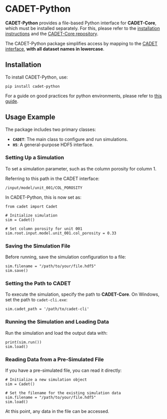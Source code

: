 # CADET-Python

**CADET-Python** provides a file-based Python interface for **CADET-Core**, which must be installed separately. For this, please refer to the [installation instructions](https://cadet.github.io/master/getting_started/installation.html) and the [CADET-Core repository](https://github.com/cadet/CADET-Core).

The CADET-Python package simplifies access by mapping to the [CADET interface](https://cadet.github.io/master/interface/index.html#), **with all dataset names in lowercase**.

## Installation

To install CADET-Python, use:

```
pip install cadet-python
```

For a guide on good practices for python environments, please refer to [this guide](https://forum.cadet-web.de/t/a-guide-to-reproducible-python-environments-and-cadet-installations/766).

## Usage Example

The package includes two primary classes:

- **`CADET`**: The main class to configure and run simulations.
- **`H5`**: A general-purpose HDF5 interface.

### Setting Up a Simulation

To set a simulation parameter, such as the column porosity for column 1.

Referring to this path in the CADET interface:
```
/input/model/unit_001/COL_POROSITY
```
In CADET-Python, this is now set as:
```
from cadet import Cadet

# Initialize simulation
sim = Cadet()

# Set column porosity for unit 001
sim.root.input.model.unit_001.col_porosity = 0.33
```
### Saving the Simulation File

Before running, save the simulation configuration to a file:
```
sim.filename = "/path/to/your/file.hdf5"
sim.save()
```
### Setting the Path to CADET

To execute the simulation, specify the path to **CADET-Core**. On Windows, set the path to `cadet-cli.exe`:
```
sim.cadet_path = '/path/to/cadet-cli'
```
### Running the Simulation and Loading Data

Run the simulation and load the output data with:
```
print(sim.run())
sim.load()
```
### Reading Data from a Pre-Simulated File

If you have a pre-simulated file, you can read it directly:
```
# Initialize a new simulation object
sim = Cadet()

# Set the filename for the existing simulation data
sim.filename = "/path/to/your/file.hdf5"
sim.load()
```
At this point, any data in the file can be accessed.
